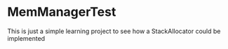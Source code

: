 MemManagerTest
==============

This is just a simple learning project to see how a StackAllocator could be implemented
